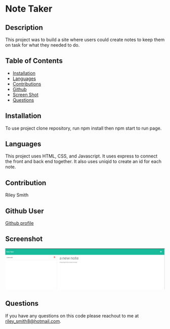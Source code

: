 # Note Taker
        
## Description
This project was to build a site where users could create notes to keep them on task for what they needed to do.

## Table of Contents
* [Installation](#installation)
* [Languages](#languages)
* [Contributions](#contribution)
* [Github](#github)
* [Screen Shot](#screen-shot)
* [Questions](#questions)
    
## Installation
To use project clone repository, run npm install then npm start to run page.
## Languages
This project uses HTML, CSS, and Javascript. It uses express to connect the front and back end together. It also uses uniqid to create an id for each note.
## Contribution
Riley Smith
## Github User
[Github profile](https://github.com/grsmith35)
## Screenshot
![Screen Shot](https://github.com/grsmith35/notetaker/blob/babbdaca76b0084cbe7750cc9ee0b0c33954b82a/public/assets/images/screenshot.PNG)
## Questions
If you have any questions on this code please reachout to me at riley_smith8@hotmail.com.